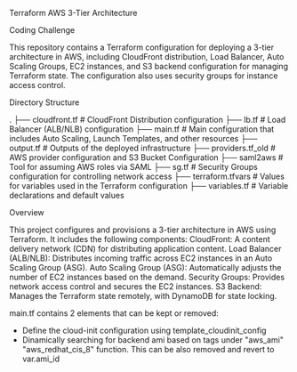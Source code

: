 Terraform AWS 3-Tier Architecture

Coding Challenge

This repository contains a Terraform configuration for deploying a 3-tier architecture in AWS, including CloudFront distribution, Load Balancer, Auto Scaling Groups, EC2 instances, and S3 backend configuration for managing Terraform state. The configuration also uses security groups for instance access control.

Directory Structure

.
├── cloudfront.tf          # CloudFront Distribution configuration
├── lb.tf                  # Load Balancer (ALB/NLB) configuration
├── main.tf                # Main configuration that includes Auto Scaling, Launch Templates, and other resources
├── output.tf              # Outputs of the deployed infrastructure
├── providers.tf_old       # AWS provider configuration and S3 Bucket Configuration 
├── saml2aws               # Tool for assuming AWS roles via SAML
├── sg.tf                  # Security Groups configuration for controlling network access
├── terraform.tfvars       # Values for variables used in the Terraform configuration
├── variables.tf           # Variable declarations and default values

Overview

This project configures and provisions a 3-tier architecture in AWS using Terraform. It includes the following components:
    CloudFront: A content delivery network (CDN) for distributing application content.
    Load Balancer (ALB/NLB): Distributes incoming traffic across EC2 instances in an Auto Scaling Group (ASG).
    Auto Scaling Group (ASG): Automatically adjusts the number of EC2 instances based on the demand.
    Security Groups: Provides network access control and secures the EC2 instances.
    S3 Backend: Manages the Terraform state remotely, with DynamoDB for state locking.

main.tf contains 2 elements that can be kept or removed:

- Define the cloud-init configuration using template_cloudinit_config
- Dinamically searching for backend ami based on tags under "aws_ami" "aws_redhat_cis_8" function. This can be also removed and revert to var.ami_id

